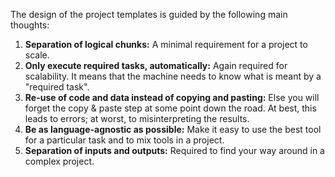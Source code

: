 The design of the project templates is guided by the following main thoughts:

1. **Separation of logical chunks:** A minimal requirement for a project to scale.
1. **Only execute required tasks, automatically:** Again required for scalability. It
   means that the machine needs to know what is meant by a "required task".
1. **Re-use of code and data instead of copying and pasting:** Else you will forget the
   copy & paste step at some point down the road. At best, this leads to errors; at
   worst, to misinterpreting the results.
1. **Be as language-agnostic as possible:** Make it easy to use the best tool for a
   particular task and to mix tools in a project.
1. **Separation of inputs and outputs:** Required to find your way around in a complex
   project.
